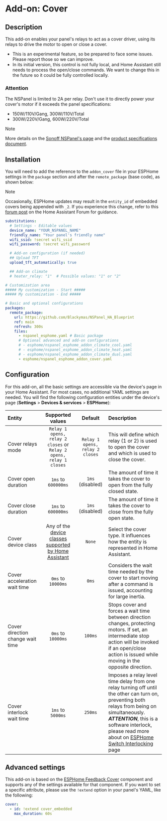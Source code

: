 # Add-on: Cover

## Description

This add-on enables your panel's relays to act as a cover driver,
using its relays to drive the motor to open or close a cover.

- This is an experimental feature, so be prepared to face some issues.
  Please report those so we can improve.
- In its initial version, this control is not fully local,
  and Home Assistant still needs to process the open/close commands.
  We want to change this in the future so it could be fully controlled locally.

### Attention
The NSPanel is limited to 2A per relay.
Don't use it to directly power your cover's motor if it exceeds the panel specifications:
  - 150W/110V/Gang, 300W/110V/Total
  - 300W/220V/Gang, 600W/220V/Total

> [!NOTE]
> More details on the [Sonoff NSPanel's page](https://sonoff.tech/product/central-control-panel/nspanel/)
> and the [product specifications document](https://sonoff.tech/wp-content/uploads/2021/11/%E4%BA%A7%E5%93%81%E5%8F%82%E6%95%B0%E8%A1%A8-NSPanel-20210831.pdf).

## Installation

You will need to add the reference to the `addon_cover` file in your ESPHome 
settings in the `package` section and after the `remote_package` (base code), 
as shown below:

> [!NOTE]
> Occasionally, ESPHome updates may result in the `entity_id` of embedded covers 
> being appended with `_2`. If you experience this change, refer to this [forum 
> post](https://community.home-assistant.io/t/esphome-devices-all-renamed-with-2-added/388146)
> on the Home Assistant Forum for guidance.

```yaml
substitutions:
  # Settings - Editable values
  device_name: "YOUR_NSPANEL_NAME"
  friendly_name: "Your panel's friendly name"
  wifi_ssid: !secret wifi_ssid
  wifi_password: !secret wifi_password

  # Add-on configuration (if needed)
  ## Upload TFT
  upload_tft_automatically: true

  ## Add-on climate
  # heater_relay: "1"  # Possible values: "1" or "2"

# Customization area
##### My customization - Start #####
##### My customization - End #####

# Basic and optional configurations
packages:
  remote_package:
    url: https://github.com/Blackymas/NSPanel_HA_Blueprint
    ref: main
    refresh: 300s
    files:
      - nspanel_esphome.yaml # Basic package
      # Optional advanced and add-on configurations
      # - esphome/nspanel_esphome_addon_climate_cool.yaml
      # - esphome/nspanel_esphome_addon_climate_heat.yaml
      # - esphome/nspanel_esphome_addon_climate_dual.yaml
      - esphome/nspanel_esphome_addon_cover.yaml
```

## Configuration

For this add-on, all the basic settings are accessible via the device's page in
your Home Assistant. For most cases, no additional YAML settings are needed.
You will find the following configuration entities under the device's page (**Settings** > **Devices & services** > **ESPHome**):


<!-- markdownlint-disable MD013 MD033 -->
|Entity|Supported values|Default|Description|
|:-|:-:|:-:|:-|
|Cover relays mode|`Relay 1 opens, relay 2 closes` or `Relay 2 opens, relay 1 closes`|`Relay 1 opens, relay 2 closes`|This will define which relay (1 or 2) is used to open the cover and which is used to close the cover.|
|Cover open duration|`1ms` to `600000ms`|`1ms` (disabled)|The amount of time it takes the cover to open from the fully closed state.|
|Cover close duration|`1ms` to `600000ms`|`1ms` (disabled)|The amount of time it takes the cover to close from the fully open state.|
|Cover device class|Any of the [device classes supported by Home Assistant](https://www.home-assistant.io/integrations/cover/#device-class)|`None`|Select the cover type. It influences how the entity is represented in Home Assistant.|
|Cover acceleration wait time|`0ms` to `10000ms`|`0ms`|Considers the wait time needed by the cover to start moving after a command is issued, accounting for large inertia.|
|Cover direction change wait time|`0ms` to `10000ms`|`100ms`|Stops cover and forces a wait time between direction changes, protecting motors. If set, an intermediate stop action will be invoked if an open/close action is issued while moving in the opposite direction.|
|Cover interlock wait time|`1ms` to `5000ms`|`250ms`|Imposes a relay level time delay from one relay turning off until the other can turn on, preventing both relays from being on simultaneously.<br>***ATTENTION***, this is a software interlock, please read more about on [ESPHome Switch Interlocking](https://esphome.io/components/switch/gpio.html#interlocking) page|
<!-- markdownlint-enable MD013 MD033 -->

## Advanced settings

This add-on is based on the [ESPHome Feedback Cover](https://esphome.io/components/cover/feedback.html) component and supports any of the settings available for that component.
If you want to set a specific attribute, please use the `!extend` option in your panel's YAML, like the following:

```yaml
cover:
  - id: !extend cover_embedded
    max_duration: 60s
```
